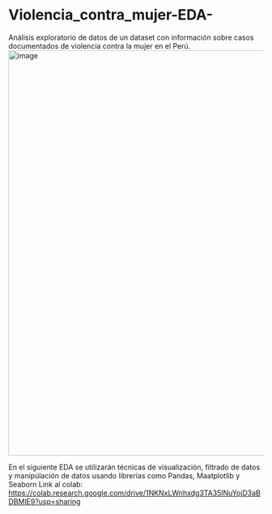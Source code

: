 # Violencia_contra_mujer-EDA-
Análisis exploratorio de datos de un dataset con información sobre casos documentados de violencia contra la mujer en el Perú.
<img width="1280" height="800" alt="image" src="https://github.com/user-attachments/assets/9595393c-5bff-4da0-9808-0299faa1754f" />

En el siguiente EDA se utilizarán técnicas de visualización, filtrado de datos y manipúlación de datos usando librerías como Pandas, Maatplotlib y Seaborn
Link al colab: https://colab.research.google.com/drive/1NKNxLWnhxdg3TA35lNuYojD3aBDBMlE9?usp=sharing 
